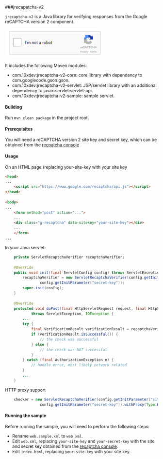 ###jrecapatcha-v2

`jrecaptcha-v2` is a Java library for verifying responses from the Google reCAPTCHA version 2 component.

<img src="reCAPTCHA.png">

It includes the following Maven modules:
- com.10xdev:jrecaptcha-v2-core: core library with dependency to com.googlecode.gson:gson.
- com.10xdev:jrecaptcha-v2-servlet: JSP/servlet library with an additional dependency to javax.servlet:servlet-api.
- com.10xdev:jrecaptcha-v2-sample: sample servlet.

#### Building
Run `mvn clean package` in the project root.

#### Prerequisites
You will need a reCAPTCHA version 2 site key and secret key, which can be obtained from the [recpatcha console](https://www.google.com/recaptcha/admin#list)

#### Usage

On an HTML page (replacing your-site-key with your site key
```html
<head>
...
	<script src="https://www.google.com/recaptcha/api.js"></script>
</head>

<body>
...
	<form method="post" action="...">
	...
	<div class="g-recaptcha" data-sitekey="your-site-key"></div>
	...
	</form>
...
```

In your Java servlet:

```java
	private ServletRecaptchaVerifier recaptchaVerifier;

	@Override
	public void init(final ServletConfig config) throws ServletException {
		recaptchaVerifier = new ServletRecaptchaVerifier(config.getInitParameter("site-key"),
				config.getInitParameter("secret-key"));
		super.init(config);
	}

	@Override
	protected void doPost(final HttpServletRequest request, final HttpServletResponse response)
			throws ServletException, IOException {
		...
		try {
			final VerificationResult verificationResult = recaptchaVerifier.verifyUserResponse(request);
			if (verificationResult.isSuccessful()) {
				// the check was successful
			} else {
				// the check was NOT successful
			}
		} catch (final AuthorizationException e) {
			// handle error, most likely network related
		}
		...
	}
```

HTTP proxy support
```java
	checker = new ServletRecaptchaVerifier(config.getInitParameter("site-key"),
				config.getInitParameter("secret-key")).withProxy(Type.HTTP, "proxy.bigco.com", 80);
```

#### Running the sample

Before running the sample, you will need to perform the following steps:
- Rename `web.sample.xml` to `web.xml`.
- Edit `web.xml`, replacing `your-site-key` and `your-secret-key` with the site and secret key obtained from the [recaptcha console](https://www.google.com/recaptcha/admin#list).
- Edit `index.html`, replacing `your-site-key` with your site key.